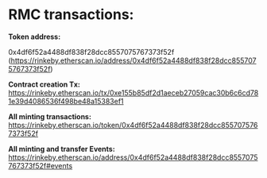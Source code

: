 # RMC transactions:

**Token address:**

0x4df6f52a4488df838f28dcc8557075767373f52f (https://rinkeby.etherscan.io/address/0x4df6f52a4488df838f28dcc8557075767373f52f)

**Contract creation Tx:**
https://rinkeby.etherscan.io/tx/0xe155b85df2d1aeceb27059cac30b6c6cd781e39d4086536f498be48a15383ef1

**All minting transactions:**
https://rinkeby.etherscan.io/token/0x4df6f52a4488df838f28dcc8557075767373f52f

**All minting and transfer Events:**
https://rinkeby.etherscan.io/address/0x4df6f52a4488df838f28dcc8557075767373f52f#events